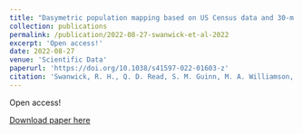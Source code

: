 ```yaml
---
title: "Dasymetric population mapping based on US Census data and 30-m gridded estimates of impervious surface"
collection: publications
permalink: /publication/2022-08-27-swanwick-et-al-2022
excerpt: 'Open access!'
date: 2022-08-27
venue: 'Scientific Data'
paperurl: 'https://doi.org/10.1038/s41597-022-01603-z'
citation: 'Swanwick, R. H., Q. D. Read, S. M. Guinn, M. A. Williamson, K. L. Hondula, and A. J. Elmore. 2022. Dasymetric population mapping based on US Census data and 30-m gridded estimates of impervious surface. Scientific Data 9, 523. DOI: 10.1038/s41597-022-01603-z.'
---
```

Open access!

[Download paper here](https://doi.org/10.1038/s41597-022-01603-z)

